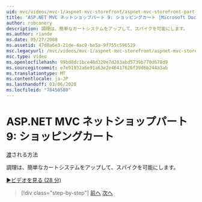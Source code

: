 ```yaml
---
uid: mvc/videos/mvc-1/aspnet-mvc-storefront/aspnet-mvc-storefront-part-9-the-shopping-cart
title: 'ASP.NET MVC ネットショップパート 9: ショッピングカート |Microsoft Docs'
author: robconery
description: 調理は、簡単なカートシステムをアップして、スパイクを可能にします。
ms.author: riande
ms.date: 05/27/2008
ms.assetid: 47d8a6e3-21de-4ac9-be5a-9f755c596529
msc.legacyurl: /mvc/videos/mvc-1/aspnet-mvc-storefront/aspnet-mvc-storefront-part-9-the-shopping-cart
msc.type: video
ms.openlocfilehash: 99bd8dc1bce48d320e7d203abd5739b770d678d9
ms.sourcegitcommit: e7e91932a6e91a63e2e46417626f39d6b244a3ab
ms.translationtype: MT
ms.contentlocale: ja-JP
ms.lasthandoff: 03/06/2020
ms.locfileid: "78450580"
---
```

# <a name="aspnet-mvc-storefront-part-9-the-shopping-cart"></a>ASP.NET MVC ネットショップパート 9: ショッピングカート

[渡](https://github.com/robconery)される方法

調理は、簡単なカートシステムをアップして、スパイクを可能にします。

[&#9654;ビデオを見る (28 分)](https://channel9.msdn.com/Blogs/ASP-NET-Site-Videos/aspnet-mvc-storefront-part-9-the-shopping-cart)

> [!div class="step-by-step"]
> [前へ](aspnet-mvc-storefront-part-8-testing-controllers-iteration-1-complete.md)
> [次へ](aspnet-mvc-storefront-part-10-shopping-cart-refactor-and-authorization.md)
